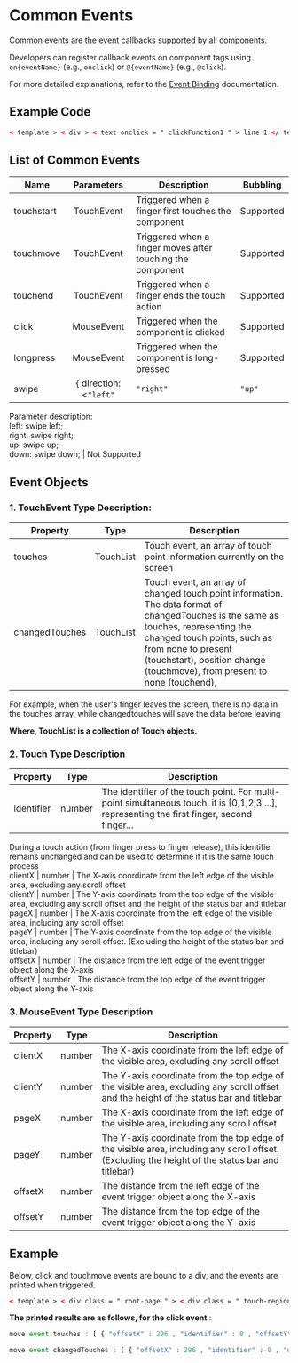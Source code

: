 <!-- 源地址: https://iot.mi.com/vela/quickapp/en/components/general/events.html -->

# Common Events

Common events are the event callbacks supported by all components.

Developers can register callback events on component tags using `on{eventName}` (e.g., `onclick`) or `@{eventName}` (e.g., `@click`).

For more detailed explanations, refer to the [Event Binding](</vela/quickapp/en/guide/framework/template/event.html>) documentation.

## Example Code
```html
< template > < div > < text onclick = " clickFunction1 " > line 1 </ text > < text @click = " clickFunction2 " > line 2 </ text > </ div > </ template >
```

## List of Common Events

Name | Parameters | Description | Bubbling  
---|:---:|---|---  
touchstart | TouchEvent | Triggered when a finger first touches the component | Supported  
touchmove | TouchEvent | Triggered when a finger moves after touching the component | Supported  
touchend | TouchEvent | Triggered when a finger ends the touch action | Supported  
click | MouseEvent | Triggered when the component is clicked | Supported  
longpress | MouseEvent | Triggered when the component is long-pressed | Supported  
swipe | { direction: <`"left"` | `"right"` | `"up"` | `"down"`> } | Triggered after a quick swipe on the component (not triggered when there is a scrollbar in the swipe direction)  
Parameter description:  
left: swipe left;  
right: swipe right;  
up: swipe up;  
down: swipe down; | Not Supported  
  
## Event Objects

### 1\. TouchEvent Type Description:

Property | Type | Description  
---|:---:|---  
touches | TouchList | Touch event, an array of touch point information currently on the screen  
changedTouches | TouchList | Touch event, an array of changed touch point information. The data format of changedTouches is the same as touches, representing the changed touch points, such as from none to present (touchstart), position change (touchmove), from present to none (touchend),  
For example, when the user's finger leaves the screen, there is no data in the touches array, while changedtouches will save the data before leaving  
  
**Where, TouchList is a collection of Touch objects.**

### 2\. Touch Type Description

Property | Type | Description  
---|:---:|---  
identifier | number | The identifier of the touch point. For multi-point simultaneous touch, it is [0,1,2,3,...], representing the first finger, second finger...  
During a touch action (from finger press to finger release), this identifier remains unchanged and can be used to determine if it is the same touch process  
clientX | number | The X-axis coordinate from the left edge of the visible area, excluding any scroll offset  
clientY | number | The Y-axis coordinate from the top edge of the visible area, excluding any scroll offset and the height of the status bar and titlebar  
pageX | number | The X-axis coordinate from the left edge of the visible area, including any scroll offset  
pageY | number | The Y-axis coordinate from the top edge of the visible area, including any scroll offset. (Excluding the height of the status bar and titlebar)  
offsetX | number | The distance from the left edge of the event trigger object along the X-axis  
offsetY | number | The distance from the top edge of the event trigger object along the Y-axis  
  
### 3\. MouseEvent Type Description

Property | Type | Description  
---|:---:|---  
clientX | number | The X-axis coordinate from the left edge of the visible area, excluding any scroll offset  
clientY | number | The Y-axis coordinate from the top edge of the visible area, excluding any scroll offset and the height of the status bar and titlebar  
pageX | number | The X-axis coordinate from the left edge of the visible area, including any scroll offset  
pageY | number | The Y-axis coordinate from the top edge of the visible area, including any scroll offset. (Excluding the height of the status bar and titlebar)  
offsetX | number | The distance from the left edge of the event trigger object along the X-axis  
offsetY | number | The distance from the top edge of the event trigger object along the Y-axis  
  
## Example

Below, click and touchmove events are bound to a div, and the events are printed when triggered.
```html
< template > < div class = " root-page " > < div class = " touch-region " onclick = " click " ontouchmove = " move " > </ div > </ div > </ template > < style > .root-page { flex-direction : column ; align-items : center ; } .touch-region { width : 80% ; height : 20% ; background-color : #444444 ; } </ style > < script > export default { private : { } , click (event) { console.log ("click event fired") } , move (event) { console.log ("move event touches:" \+ JSON.stringify (event.touches)) console.log ("move event changedTouches:" \+ JSON.stringify (event.changedTouches)) } } </ script >
```

**The printed results are as follows, for the click event** :
```js
move event touches : [ { "offsetX" : 296 , "identifier" : 0 , "offsetY" : 113.48148345947266 , "clientY" : 113.48148345947266 , "clientX" : 360 , "pageY" : 113.48148345947266 , "pageX" : 360 } ]
```

```js
move event changedTouches : [ { "offsetX" : 296 , "identifier" : 0 , "offsetY" : 113.48148345947266 , "clientY" : 113.48148345947266 , "clientX" : 360 , "pageY" : 113.48148345947266 , "pageX" : 360 } ]
```

``` click event fired
```
